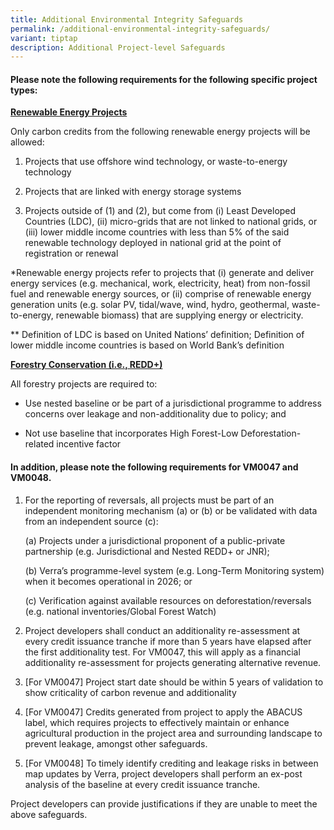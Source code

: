 ```yaml
---
title: Additional Environmental Integrity Safeguards
permalink: /additional-environmental-integrity-safeguards/
variant: tiptap
description: Additional Project-level Safeguards
---
```

<h4>Please note the following requirements for the following specific project types:</h4>
<p><strong><u>Renewable Energy Projects</u></strong>
</p>
<p>Only carbon credits from the following renewable energy projects will
be allowed:</p>
<ol data-tight="true" class="tight">
<li>
<p>Projects that use offshore wind technology, or waste-to-energy technology</p>
</li>
<li>
<p>Projects that are linked with energy storage systems</p>
</li>
<li>
<p>Projects outside of (1) and (2), but come from (i) Least Developed Countries
(LDC), (ii) micro-grids that are not linked to national grids, or (iii)
lower middle income countries with less than 5% of the said renewable technology
deployed in national grid at the point of registration&nbsp;or renewal</p>
</li>
</ol>
<p>*Renewable energy projects refer to projects that (i) generate and deliver
energy services (e.g. mechanical, work, electricity, heat) from non-fossil
fuel and renewable energy sources, or (ii) comprise of renewable energy
generation units (e.g. solar PV, tidal/wave, wind, hydro, geothermal, waste-to-energy,
renewable biomass) that are supplying energy or electricity.</p>
<p>** Definition of LDC is based on United Nations’ definition; Definition
of lower middle income countries is based on World Bank’s definition&nbsp;</p>
<p><strong><u>Forestry Conservation (i.e., REDD+)</u></strong>
</p>
<p>All forestry projects are required to:</p>
<ul data-tight="true" class="tight">
<li>
<p>Use nested baseline or be part of a jurisdictional programme to address
concerns over leakage and non-additionality due to policy; and</p>
</li>
<li>
<p>Not use baseline that incorporates High Forest-Low Deforestation-related
incentive factor</p>
</li>
</ul>
<p></p>
<h4>In addition, please note the following requirements for VM0047 and VM0048.</h4>
<ol data-tight="true" class="tight">
<li>
<p>For the reporting of reversals, all projects must be part of an independent
monitoring mechanism (a) or (b) or be validated with data from an independent
source (c):</p>
<p>(a) Projects under a jurisdictional proponent of a public-private partnership
(e.g. Jurisdictional and Nested REDD+ or JNR);</p>
<p>(b) Verra’s programme-level system (e.g. Long-Term Monitoring system)
when it becomes operational in 2026; or</p>
<p>(c) Verification against available resources on deforestation/reversals
(e.g. national inventories/Global Forest Watch)</p>
</li>
<li>
<p>Project developers shall conduct an additionality re-assessment at every
credit issuance tranche if more than 5 years have elapsed after the first
additionality test. For VM0047, this will apply as a financial additionality
re-assessment for projects generating alternative revenue.</p>
</li>
<li>
<p>[For VM0047] Project start date should be within 5 years of validation
to show criticality of carbon revenue and additionality</p>
</li>
<li>
<p>[For VM0047] Credits generated from project to apply the ABACUS label,
which requires projects to effectively maintain or enhance agricultural
production in the project area and surrounding landscape to prevent leakage,
amongst other safeguards.</p>
</li>
<li>
<p>[For VM0048] To timely identify crediting and leakage risks in between
map updates by Verra, project developers shall perform an ex-post analysis
of the baseline at every credit issuance tranche.</p>
</li>
</ol>
<p>Project developers can provide justifications if they are unable to meet
the above safeguards.</p>